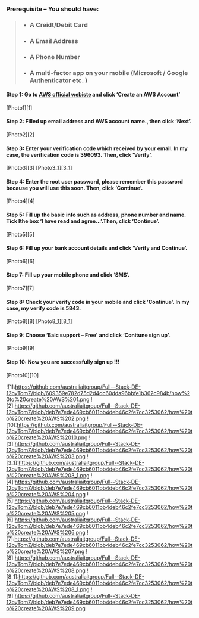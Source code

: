 ### **Prerequisite – You should have:**   
> * ### **A Creidt/Debit Card**  
> * ### **A Email Address**  
> * ### **A Phone Number**  
> * ### **A multi-factor app on your mobile (Microsoft / Google Authenticator etc. )**  

 

#### Step 1: Go to [AWS official webiste](https://aws.amazon.com/) and click ‘Create an AWS Account’  
[Photo1][1]
#### Step 2: Filled up email address and AWS account name., then click ‘Next’. 
[Photo2][2]
#### Step 3: Enter your verification code which received by your email. In my case, the verification code is 396093. Then, click ‘Verify’. 
[Photo3][3]
[Photo3_1][3_1]
#### Step 4: Enter the root user password, please remember this password because you will use this soon. Then, click ‘Continue’.  
[Photo4][4]
#### Step 5: Fill up the basic info such as address, phone number and name. Tick Ithe box ‘I have read and agree...’.Then, click ‘Continue’.  
[Photo5][5]
#### Step 6: Fill up your bank account details and click ‘Verify and Continue’.  
[Photo6][6]
#### Step 7: Fill up your mobile phone and click ‘SMS’. 
[Photo7][7]
#### Step 8: Check your verify code in your mobile and click 'Continue'. In my case, my verify code is 5843.  
[Photo8][8]
[Photo8_1][8_1]
#### Step 9: Choose ‘Baic support – Free' and click ‘Conitune sign up’.  
[Photo9][9]
#### Step 10: Now you are successfully sign up !!!  
[Photo10][10]

![1]:https://github.com/australiaitgroup/Full--Stack-DE-12byTomZ/blob/609359e782d75d2d4dc60dda96bbfe1b362c984b/how%20to%20create%20AWS%201.png
![2]:https://github.com/australiaitgroup/Full--Stack-DE-12byTomZ/blob/deb7e7ede469cb6011bb4deb46c2fe7cc3253062/how%20to%20create%20AWS%202.png
![10]:https://github.com/australiaitgroup/Full--Stack-DE-12byTomZ/blob/deb7e7ede469cb6011bb4deb46c2fe7cc3253062/how%20to%20create%20AWS%2010.png
![3]:https://github.com/australiaitgroup/Full--Stack-DE-12byTomZ/blob/deb7e7ede469cb6011bb4deb46c2fe7cc3253062/how%20to%20create%20AWS%203.png
![3_1]:https://github.com/australiaitgroup/Full--Stack-DE-12byTomZ/blob/deb7e7ede469cb6011bb4deb46c2fe7cc3253062/how%20to%20create%20AWS%203_1.png
![4]:https://github.com/australiaitgroup/Full--Stack-DE-12byTomZ/blob/deb7e7ede469cb6011bb4deb46c2fe7cc3253062/how%20to%20create%20AWS%204.png
![5]:https://github.com/australiaitgroup/Full--Stack-DE-12byTomZ/blob/deb7e7ede469cb6011bb4deb46c2fe7cc3253062/how%20to%20create%20AWS%205.png
![6]:https://github.com/australiaitgroup/Full--Stack-DE-12byTomZ/blob/deb7e7ede469cb6011bb4deb46c2fe7cc3253062/how%20to%20create%20AWS%206.png
![7]:https://github.com/australiaitgroup/Full--Stack-DE-12byTomZ/blob/deb7e7ede469cb6011bb4deb46c2fe7cc3253062/how%20to%20create%20AWS%207.png
![8]:https://github.com/australiaitgroup/Full--Stack-DE-12byTomZ/blob/deb7e7ede469cb6011bb4deb46c2fe7cc3253062/how%20to%20create%20AWS%208.png
![8_1]:https://github.com/australiaitgroup/Full--Stack-DE-12byTomZ/blob/deb7e7ede469cb6011bb4deb46c2fe7cc3253062/how%20to%20create%20AWS%208_1.png
![9]:https://github.com/australiaitgroup/Full--Stack-DE-12byTomZ/blob/deb7e7ede469cb6011bb4deb46c2fe7cc3253062/how%20to%20create%20AWS%209.png